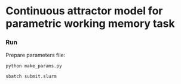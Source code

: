 # Continuous attractor model for parametric working memory task

### Run

Prepare parameters file:
```
python make_params.py
```


```
sbatch submit.slurm
```